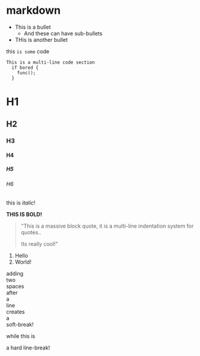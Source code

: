 # markdown

* This is a bullet
  * And these can have sub-bullets
* THis is another bullet

this `is some` code

```
This is a multi-line code section
  if bored {
    func();
  }
```

# H1
## H2
### H3
#### H4
##### H5
###### H6

this is _italic_!

**THIS IS BOLD!**

> "This is a massive block quote, it is a multi-line indentation system for quotes..
>
> Its really cool!"

1) Hello
2) World!

adding  
two  
spaces  
after  
a  
line  
creates  
a  
soft-break!


while this is

a hard line-break!
